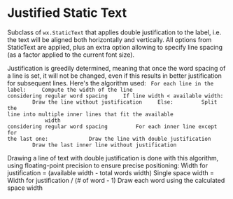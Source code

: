 # Justified Static Text
Subclass of `wx.StaticText` that applies double justification to the label,
i.e. the text will be aligned both horizontally and vertically. All options
from StaticText are applied, plus an extra option allowing to specify line
spacing (as a factor applied to the current font size).

Justification is greedily determined, meaning that once the word spacing
of a line is set, it will not be changed, even if this results in better
justification for subsequent lines. Here's the algorithm used:
<code>
For each line in the label: 
&nbsp;&nbsp;&nbsp;&nbsp;Compute the width of the line considering regular word spacing
&nbsp;&nbsp;&nbsp;&nbsp;If line width < available width:
&nbsp;&nbsp;&nbsp;&nbsp;&nbsp;&nbsp;&nbsp;&nbsp;Draw the line without justification
&nbsp;&nbsp;&nbsp;&nbsp;Else: 
&nbsp;&nbsp;&nbsp;&nbsp;&nbsp;&nbsp;&nbsp;&nbsp;Split the line into multiple inner lines that fit the available
&nbsp;&nbsp;&nbsp;&nbsp;&nbsp;&nbsp;&nbsp;&nbsp;&nbsp;&nbsp;&nbsp;&nbsp;width considering regular word spacing
&nbsp;&nbsp;&nbsp;&nbsp;&nbsp;&nbsp;&nbsp;&nbsp;For each inner line except for the last one:
&nbsp;&nbsp;&nbsp;&nbsp;&nbsp;&nbsp;&nbsp;&nbsp;&nbsp;&nbsp;&nbsp;&nbsp;Draw the line with double justification
&nbsp;&nbsp;&nbsp;&nbsp;&nbsp;&nbsp;&nbsp;&nbsp;Draw the last inner line without justification
</code>      


Drawing a line of text with double justification is done with this
algorithm, using floating-point precision to ensure precise positioning:
    Width for justification = (available width - total words width)
    Single space width = Width for justification / (# of word - 1)
    Draw each word using the calculated space width
